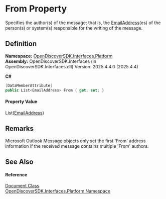 # From Property


Specifies the author(s) of the message; that is, the <a href="21765f9e-0286-ef3c-c3bd-4e06b00b365a">EmailAddress</a>(es) of the person(s) or system(s) responsible for the writing of the message.



## Definition
**Namespace:** <a href="a1e65d49-050f-842a-426e-ba8aab188009">OpenDiscoverSDK.Interfaces.Platform</a>  
**Assembly:** OpenDiscoverSDK.Interfaces (in OpenDiscoverSDK.Interfaces.dll) Version: 2025.4.4.0 (2025.4.4)

**C#**
``` C#
[DataMemberAttribute]
public List<EmailAddress> From { get; set; }
```



#### Property Value
List(<a href="21765f9e-0286-ef3c-c3bd-4e06b00b365a">EmailAddress</a>)

## Remarks
Microsoft Outlook Message objects only set the first 'From' address information if the received message contains multiple 'From' authors.

## See Also


#### Reference
<a href="1ada9969-add0-f951-f601-f7107618fb9d">Document Class</a>  
<a href="a1e65d49-050f-842a-426e-ba8aab188009">OpenDiscoverSDK.Interfaces.Platform Namespace</a>  
